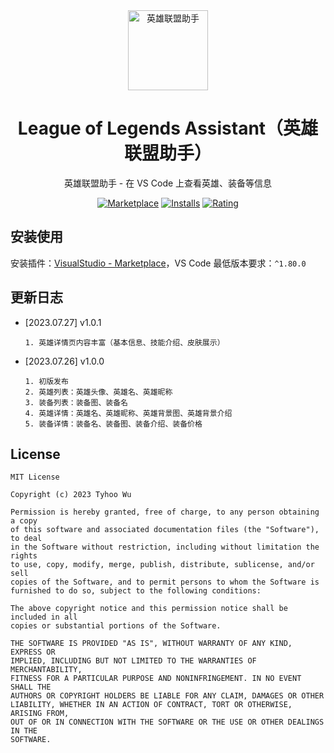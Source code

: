 <div align="center">
<img src="https://github.com/cnwutianhao/ide/assets/13990136/b97088db-a08d-4008-8f32-86415dab32b2" alt="英雄联盟助手" width="128"/>

# League of Legends Assistant（英雄联盟助手）

英雄联盟助手 - 在 VS Code 上查看英雄、装备等信息

[![Marketplace](https://img.shields.io/visual-studio-marketplace/v/TyhooWu.league-of-legends-assistant.svg?label=Marketplace&style=for-the-badge&logo=visual-studio-code)](https://marketplace.visualstudio.com/items?itemName=TyhooWu.league-of-legends-assistant)
[![Installs](https://img.shields.io/visual-studio-marketplace/i/TyhooWu.league-of-legends-assistant?style=for-the-badge)](https://marketplace.visualstudio.com/items?itemName=TyhooWu.league-of-legends-assistant)
[![Rating](https://img.shields.io/visual-studio-marketplace/stars/TyhooWu.league-of-legends-assistant.svg?style=for-the-badge)](https://marketplace.visualstudio.com/items?itemName=TyhooWu.league-of-legends-assistant)

</div>

## 安装使用

安装插件：[VisualStudio - Marketplace](https://marketplace.visualstudio.com/items?itemName=TyhooWu.league-of-legends-assistant)，VS Code 最低版本要求：`^1.80.0`

## 更新日志

+ [2023.07.27] v1.0.1
  ```
  1. 英雄详情页内容丰富（基本信息、技能介绍、皮肤展示）
  ```

+ [2023.07.26] v1.0.0
  ```
  1. 初版发布
  2. 英雄列表：英雄头像、英雄名、英雄昵称
  3. 装备列表：装备图、装备名
  4. 英雄详情：英雄名、英雄昵称、英雄背景图、英雄背景介绍
  5. 装备详情：装备名、装备图、装备介绍、装备价格
  ```

## License

```
MIT License

Copyright (c) 2023 Tyhoo Wu

Permission is hereby granted, free of charge, to any person obtaining a copy
of this software and associated documentation files (the "Software"), to deal
in the Software without restriction, including without limitation the rights
to use, copy, modify, merge, publish, distribute, sublicense, and/or sell
copies of the Software, and to permit persons to whom the Software is
furnished to do so, subject to the following conditions:

The above copyright notice and this permission notice shall be included in all
copies or substantial portions of the Software.

THE SOFTWARE IS PROVIDED "AS IS", WITHOUT WARRANTY OF ANY KIND, EXPRESS OR
IMPLIED, INCLUDING BUT NOT LIMITED TO THE WARRANTIES OF MERCHANTABILITY,
FITNESS FOR A PARTICULAR PURPOSE AND NONINFRINGEMENT. IN NO EVENT SHALL THE
AUTHORS OR COPYRIGHT HOLDERS BE LIABLE FOR ANY CLAIM, DAMAGES OR OTHER
LIABILITY, WHETHER IN AN ACTION OF CONTRACT, TORT OR OTHERWISE, ARISING FROM,
OUT OF OR IN CONNECTION WITH THE SOFTWARE OR THE USE OR OTHER DEALINGS IN THE
SOFTWARE.
```
